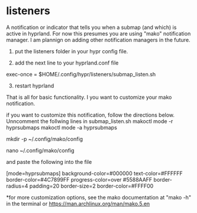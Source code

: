 # listeners
A notification or indicator that tells you when a submap (and which) is active in hyprland.
For now this presumes you are using "mako" notification manager. I am plannign on adding 
other notification managers in the future.

1) put the listeners folder in your hypr config file.

2) add the next line to your hyprland.conf file

exec-once = $HOME/.config/hypr/listeners/submap_listen.sh

3) restart hyprland

That is all for basic functionality. I you want to customize your mako notification. 


if you want to customize this notification, follow the directions below.
Unncomment the follwing lines in submap_listen.sh
   makoctl mode -r hyprsubmaps
   makoctl mode -a hyprsubmaps

mkdir -p ~/.config/mako/config

nano ~/.config/mako/config

and paste the following into the file

[mode=hyprsubmaps]
background-color=#000000
text-color=#FFFFFF
border-color=#4C7899FF
progress-color=over #5588AAFF
border-radius=4
padding=20
border-size=2
border-color=#FFFF00

*for more customization options, see the mako documentation at "mako -h" in the terminal
or https://man.archlinux.org/man/mako.5.en
